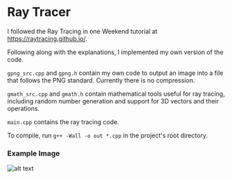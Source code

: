 # Ray Tracer

I followed the Ray Tracing in one Weekend tutorial at <https://raytracing.github.io/>.

Following along with the explanations, I implemented my own version of the code.

`gpng_src.cpp` and `gpng.h` contain my own code to output an image into a file that follows the PNG standard. Currently there is no compression.

`gmath_src.cpp` and `gmath.h` contain mathematical tools useful for ray tracing, including random number generation and support for 3D vectors and their operations.

`main.cpp` contains the ray tracing code.

To compile, run `g++ -Wall -o out *.cpp` in the project's root directory.

### Example Image
![alt text](https://github.com/suspicious-salmon/Ray-Tracing-in-One-Weekend/blob/master/cover_image.png?raw=true)
